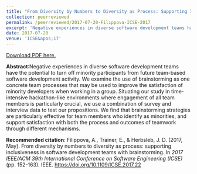 ```yaml
---
title: "From Diversity by Numbers to Diversity as Process: Supporting Inclusiveness in Software Development Teams with Brainstorming"
collection: peerreviewed
permalink: /peerreviewed/2017-07-20-Filippova-ICSE-2017
excerpt: 'Negative experiences in diverse software development teams have the potential to turn off minority participants from future team-based software development activity. We examine the use of brainstorming as one concrete team processes that may be used to improve the satisfaction of minority developers when working in a group. Situating our study in time-intensive hackathon-like environments where engagement of all team members is particularly crucial, we use a combination of survey and interview data to test our propositions. We find that brainstorming strategies are particularly effective for team members who identify as minorities, and support satisfaction with both the process and outcomes of teamwork through different mechanisms.'
date: 2017-07-20
venue: 'ICSE&apos;17'
---
```

[Download PDF here.](http://eipapa.github.io/hackathon-planning-kit/files/Filippova-ICSE-2017.pdf)

**Abstract**:Negative experiences in diverse software development teams have the potential to turn off minority participants from future team-based software development activity. We examine the use of brainstorming as one concrete team processes that may be used to improve the satisfaction of minority developers when working in a group. Situating our study in time-intensive hackathon-like environments where engagement of all team members is particularly crucial, we use a combination of survey and interview data to test our propositions. We find that brainstorming strategies are particularly effective for team members who identify as minorities, and support satisfaction with both the process and outcomes of teamwork through different mechanisms.

**Recommended citation**: Filippova, A., Trainer, E., & Herbsleb, J. D. (2017, May). From diversity by numbers to diversity as process: supporting inclusiveness in software development teams with brainstorming. In <i>2017 IEEE/ACM 39th International Conference on Software Engineering (ICSE)</i> (pp. 152-163). IEEE. https://doi.org/10.1109/ICSE.2017.22
